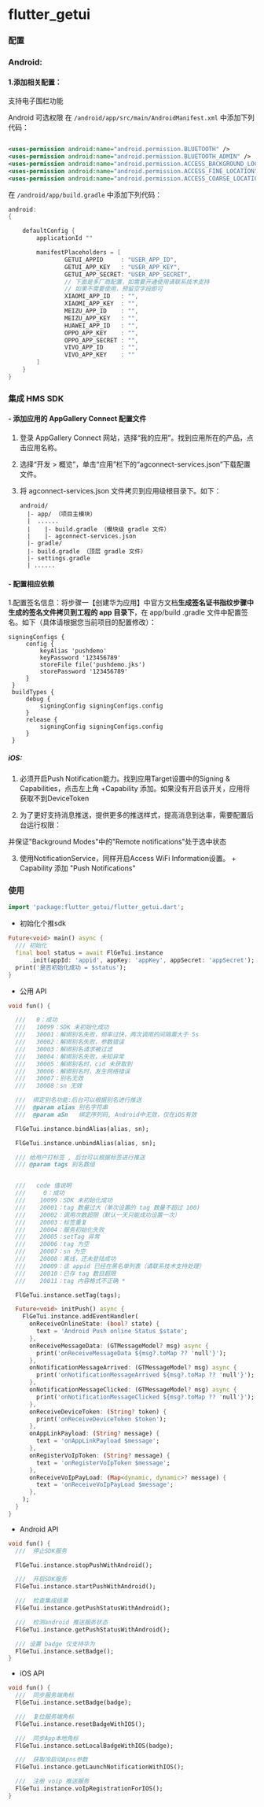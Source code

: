 # flutter_getui

### 配置

### Android:

#### 1.添加相关配置：

支持电子围栏功能

Android 可选权限 在 `/android/app/src/main/AndroidManifest.xml` 中添加下列代码：

```xml

<uses-permission android:name="android.permission.BLUETOOTH" />
<uses-permission android:name="android.permission.BLUETOOTH_ADMIN" />
<uses-permission android:name="android.permission.ACCESS_BACKGROUND_LOCATION" />
<uses-permission android:name="android.permission.ACCESS_FINE_LOCATION" />
<uses-permission android:name="android.permission.ACCESS_COARSE_LOCATION”/>

```

在 `/android/app/build.gradle` 中添加下列代码：

```groovy
android:
{

    defaultConfig {
        applicationId ""

        manifestPlaceholders = [
                GETUI_APPID     : "USER_APP_ID",
                GETUI_APP_KEY   : "USER_APP_KEY",
                GETUI_APP_SECRET: "USER_APP_SECRET",
                // 下面是多厂商配置，如需要开通使用请联系技术支持
                // 如果不需要使用，预留空字段即可
                XIAOMI_APP_ID   : "",
                XIAOMI_APP_KEY  : "",
                MEIZU_APP_ID    : "",
                MEIZU_APP_KEY   : "",
                HUAWEI_APP_ID   : "",
                OPPO_APP_KEY    : "",
                OPPO_APP_SECRET : "",
                VIVO_APP_ID     : "",
                VIVO_APP_KEY    : ""
        ]
    }
}
```

### 集成 HMS SDK

#### - 添加应用的 AppGallery Connect 配置文件

1. 登录 AppGallery Connect 网站，选择“我的应用”。找到应用所在的产品，点击应用名称。

2. 选择“开发 > 概览”，单击“应用”栏下的“agconnect-services.json”下载配置文件。

3. 将 agconnect-services.json 文件拷贝到应用级根目录下。如下：

   ```
   android/
     |- app/ （项目主模块）
     |  ......
     |    |- build.gradle （模块级 gradle 文件）
     |    |- agconnect-services.json 
     |- gradle/
     |- build.gradle （顶层 gradle 文件）
     |- settings.gradle
     | ......
   ```

#### - 配置相应依赖

1.配置签名信息：将步骤一【创建华为应用】中官方文档**生成签名证书指纹步骤中生成的签名文件拷贝到工程的 app 目录下**，在 app/build
.gradle 文件中配置签名。如下（具体请根据您当前项目的配置修改）：

```
signingConfigs {
     config {
         keyAlias 'pushdemo'
         keyPassword '123456789'
         storeFile file('pushdemo.jks')
         storePassword '123456789'
     }
 }
 buildTypes {
     debug {
         signingConfig signingConfigs.config
     }
     release {
         signingConfig signingConfigs.config
     }
 }
```

##### iOS:

1. 必须开启Push Notification能力。找到应用Target设置中的Signing & Capabilities，点击左上角
   +Capability 添加。如果没有开启该开关，应用将获取不到DeviceToken

2. 为了更好支持消息推送，提供更多的推送样式，提高消息到达率，需要配置后台运行权限：

并保证"Background Modes"中的"Remote notifications"处于选中状态

3. 使用NotificationService，同样开启Access WiFi Information设置。 + Capability 添加 "Push
   Notifications"

### 使用

```dart
import 'package:flutter_getui/flutter_getui.dart';

```

- 初始化个推sdk

```dart
Future<void> main() async {
  /// 初始化
  final bool status = await FlGeTui.instance
      .init(appId: 'appid', appKey: 'appKey', appSecret: 'appSecret');
  print('是否初始化成功 = $status');
}
```

- 公用 API

```dart
void fun() {

  ///   0：成功
  ///   10099：SDK 未初始化成功
  ///   30001：解绑别名失败，频率过快，两次调用的间隔需大于 5s
  ///   30002：解绑别名失败，参数错误
  ///   30003：解绑别名请求被过滤
  ///   30004：解绑别名失败，未知异常
  ///   30005：解绑别名时，cid 未获取到
  ///   30006：解绑别名时，发生网络错误
  ///   30007：别名无效
  ///   30008：sn 无效

  ///  绑定别名功能:后台可以根据别名进行推送
  ///  @param alias 别名字符串
  ///  @param aSn   绑定序列码, Android中无效，仅在iOS有效

  FlGeTui.instance.bindAlias(alias, sn);

  FlGeTui.instance.unbindAlias(alias, sn);

  /// 给用户打标签 , 后台可以根据标签进行推送
  /// @param tags 别名数组


  ///   code 值说明
  ///     0：成功
  ///    10099：SDK 未初始化成功
  ///    20001：tag 数量过大（单次设置的 tag 数量不超过 100)
  ///    20002：调用次数超限（默认一天只能成功设置一次）
  ///    20003：标签重复
  ///    20004：服务初始化失败
  ///    20005：setTag 异常
  ///    20006：tag 为空
  ///    20007：sn 为空
  ///    20008：离线，还未登陆成功
  ///    20009：该 appid 已经在黑名单列表（请联系技术支持处理）
  ///    20010：已存 tag 数目超限
  ///    20011：tag 内容格式不正确 *

  FlGeTui.instance.setTag(tags);

  Future<void> initPush() async {
    FlGeTui.instance.addEventHandler(
      onReceiveOnlineState: (bool? state) {
        text = 'Android Push online Status $state';
      },
      onReceiveMessageData: (GTMessageModel? msg) async {
        print('onReceiveMessageData ${msg?.toMap ?? 'null'}');
      },
      onNotificationMessageArrived: (GTMessageModel? msg) async {
        print('onNotificationMessageArrived ${msg?.toMap ?? 'null'}');
      },
      onNotificationMessageClicked: (GTMessageModel? msg) async {
        print('onNotificationMessageClicked ${msg?.toMap ?? 'null'}');
      },
      onReceiveDeviceToken: (String? token) {
        print('onReceiveDeviceToken $token');
      },
      onAppLinkPayload: (String? message) {
        text = 'onAppLinkPayload $message';
      },
      onRegisterVoIpToken: (String? message) {
        text = 'onRegisterVoIpToken $message';
      },
      onReceiveVoIpPayLoad: (Map<dynamic, dynamic>? message) {
        text = 'onReceiveVoIpPayLoad $message';
      },
    );
  }
}

```

- Android API

```dart
void fun() {
  ///  停止SDK服务

  FlGeTui.instance.stopPushWithAndroid();

  ///  开启SDK服务
  FlGeTui.instance.startPushWithAndroid();

  ///  检查集成结果
  FlGeTui.instance.getPushStatusWithAndroid();

  ///  检测android 推送服务状态
  FlGeTui.instance.getPushStatusWithAndroid();

  /// 设置 badge 仅支持华为
  FlGeTui.instance.setBadge();
}
```

- iOS API

```dart
void fun() {
  ///  同步服务端角标
  FlGeTui.instance.setBadge(badge);

  ///  复位服务端角标
  FlGeTui.instance.resetBadgeWithIOS();

  ///  同步App本地角标
  FlGeTui.instance.setLocalBadgeWithIOS(badge);

  ///  获取冷启动Apns参数
  FlGeTui.instance.getLaunchNotificationWithIOS();

  ///  注册 voip 推送服务
  FlGeTui.instance.voIpRegistrationForIOS();
}
```


